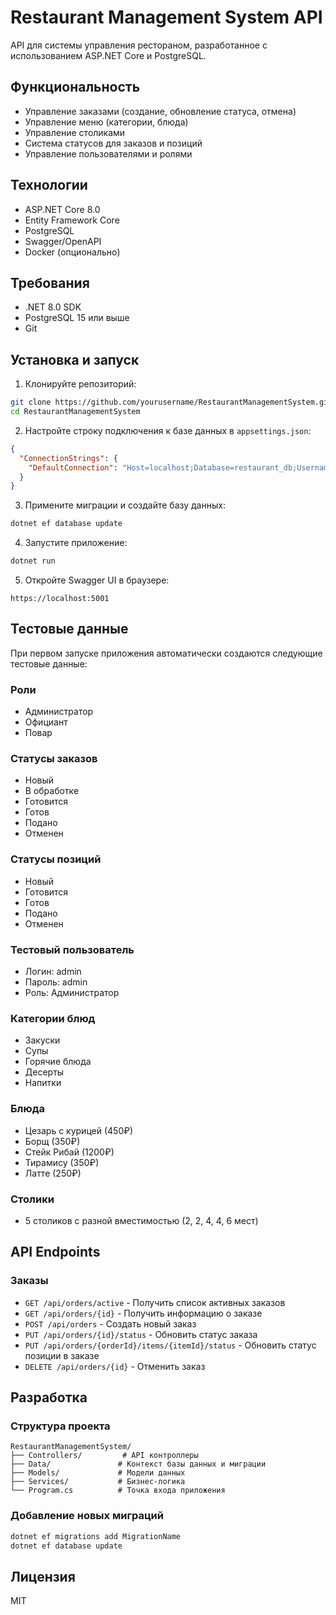 # Restaurant Management System API

API для системы управления рестораном, разработанное с использованием ASP.NET Core и PostgreSQL.

## Функциональность

- Управление заказами (создание, обновление статуса, отмена)
- Управление меню (категории, блюда)
- Управление столиками
- Система статусов для заказов и позиций
- Управление пользователями и ролями

## Технологии

- ASP.NET Core 8.0
- Entity Framework Core
- PostgreSQL
- Swagger/OpenAPI
- Docker (опционально)

## Требования

- .NET 8.0 SDK
- PostgreSQL 15 или выше
- Git

## Установка и запуск

1. Клонируйте репозиторий:
```bash
git clone https://github.com/yourusername/RestaurantManagementSystem.git
cd RestaurantManagementSystem
```

2. Настройте строку подключения к базе данных в `appsettings.json`:
```json
{
  "ConnectionStrings": {
    "DefaultConnection": "Host=localhost;Database=restaurant_db;Username=your_username;Password=your_password"
  }
}
```

3. Примените миграции и создайте базу данных:
```bash
dotnet ef database update
```

4. Запустите приложение:
```bash
dotnet run
```

5. Откройте Swagger UI в браузере:
```
https://localhost:5001
```

## Тестовые данные

При первом запуске приложения автоматически создаются следующие тестовые данные:

### Роли
- Администратор
- Официант
- Повар

### Статусы заказов
- Новый
- В обработке
- Готовится
- Готов
- Подано
- Отменен

### Статусы позиций
- Новый
- Готовится
- Готов
- Подано
- Отменен

### Тестовый пользователь
- Логин: admin
- Пароль: admin
- Роль: Администратор

### Категории блюд
- Закуски
- Супы
- Горячие блюда
- Десерты
- Напитки

### Блюда
- Цезарь с курицей (450₽)
- Борщ (350₽)
- Стейк Рибай (1200₽)
- Тирамису (350₽)
- Латте (250₽)

### Столики
- 5 столиков с разной вместимостью (2, 2, 4, 4, 6 мест)

## API Endpoints

### Заказы
- `GET /api/orders/active` - Получить список активных заказов
- `GET /api/orders/{id}` - Получить информацию о заказе
- `POST /api/orders` - Создать новый заказ
- `PUT /api/orders/{id}/status` - Обновить статус заказа
- `PUT /api/orders/{orderId}/items/{itemId}/status` - Обновить статус позиции в заказе
- `DELETE /api/orders/{id}` - Отменить заказ

## Разработка

### Структура проекта
```
RestaurantManagementSystem/
├── Controllers/         # API контроллеры
├── Data/               # Контекст базы данных и миграции
├── Models/             # Модели данных
├── Services/           # Бизнес-логика
└── Program.cs          # Точка входа приложения
```

### Добавление новых миграций
```bash
dotnet ef migrations add MigrationName
dotnet ef database update
```

## Лицензия

MIT 